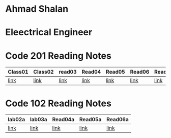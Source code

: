 

# Ahmad Shalan 
# Eleectrical Engineer


# Code 201 Reading Notes 

|Class01|Class02|read03|Read04| Read05|Read06|Readf07|Read08|Read09|Read10|Read11|Read12|Read13|Read14|Read15|  
|------|----- |------|------|------ |------|-------|------|------|------|------|------|------|------|------|
|[link](201/Class01.md)|[link](201/Class02.md)|[link](201/read03.md)|[link](201/Read04.md)|[link](201/Read05.md)|[link](201/Read06.md)|[link](201/Read07.md)|[link](201/Read08.md)|[link](201/Read09.md)|[link](201/Read10.md)|[link](201/Read11.md)|[link](201/Read12.md)|[link](201/Read13.md)|[link](201/Read14a.md)|[link](201/Read14b.md)|


# Code 102 Reading Notes

|lab02a | lab03a| Read04a | Read05a | Read06a |
|------ | ------| ------- | ------- | ------- |
|[link](102/lab02a.md)|[link](102/read03a.md)| [link](102/read04a.md)| [link](102/read05a.md) | [link](102/read06a.md) |



